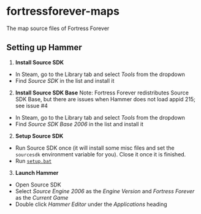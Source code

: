 # fortressforever-maps
The map source files of Fortress Forever

## Setting up Hammer

1. **Install Source SDK**
  * In Steam, go to the Library tab and select *Tools* from the dropdown
  * Find *Source SDK* in the list and install it
2. **Install Source SDK Base**
Note: Fortress Forever redistributes Source SDK Base, but there are issues when Hammer does not load appid 215; see issue #4
  * In Steam, go to the Library tab and select *Tools* from the dropdown
  * Find *Source SDK Base 2006* in the list and install it
2. **Setup Source SDK**
  * Run Source SDK once (it will install some misc files and set the `sourcesdk` environment variable for you). Close it once it is finished.
  * Run [`setup.bat`](setup.bat)
3. **Launch Hammer**
  * Open Source SDK
  * Select *Source Engine 2006* as the *Engine Version* and *Fortress Forever* as the *Current Game*
  * Double click *Hammer Editor* under the *Applications* heading
